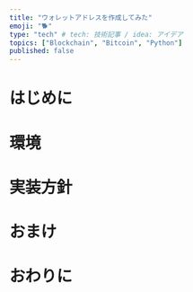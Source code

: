 ```yaml
---
title: "ウォレットアドレスを作成してみた"
emoji: "🐕"
type: "tech" # tech: 技術記事 / idea: アイデア
topics: ["Blockchain", "Bitcoin", "Python"]
published: false
---
```


# はじめに



# 環境



# 実装方針


# おまけ


# おわりに